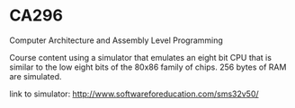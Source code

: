 # CA296
Computer Architecture and Assembly Level Programming

Course content using a simulator that emulates an eight bit CPU that is similar to the low eight bits of the 80x86 family of chips.
256 bytes of RAM are simulated. 

link to simulator: http://www.softwareforeducation.com/sms32v50/
